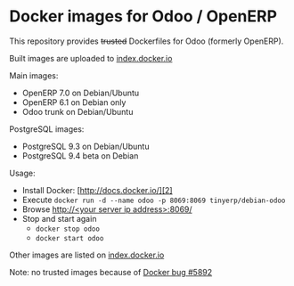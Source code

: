 Docker images for Odoo / OpenERP
================================


This repository provides ~~trusted~~ Dockerfiles for Odoo (formerly OpenERP).

Built images are uploaded to [index.docker.io][1]


Main images:

 - OpenERP 7.0 on Debian/Ubuntu
 - OpenERP 6.1 on Debian only
 - Odoo trunk on Debian/Ubuntu


PostgreSQL images:
 - PostgreSQL 9.3 on Debian/Ubuntu
 - PostgreSQL 9.4 beta on Debian


Usage:

 - Install Docker: [http://docs.docker.io/][2]
 - Execute
 `docker run -d --name odoo -p 8069:8069 tinyerp/debian-odoo`
 - Browse [http://&lt;your server ip address&gt;:8069/][3]
 - Stop and start again
   - `docker stop odoo`
   - `docker start odoo`

Other images are listed on [index.docker.io][1]

Note: no trusted images because of [Docker bug #5892][4]

  [1]: https://index.docker.io/u/tinyerp/
  [2]: http://docs.docker.io/en/latest/ "docs.docker.io"
  [3]: http://127.0.0.1:8069/
  [4]: https://github.com/dotcloud/docker/issues/5892
